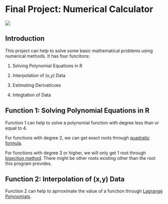 # Final Project: Numerical Calculator 

![](https://github.com/luwenkai1997/pic-10c-final-project/blob/master/title_picture.jpg)

## Introduction

This project can help to solve some basic mathematical problems using numerical methods. It has four funcitons: 

1. Solving Polynomial Equations in R

2. Interpolation of (x,y) Data

3. Estimating Derivaticves

4. Integtation of Data

## Function 1: Solving Polynomial Equations in R

Function 1 can help to solve a polynomial function with degree less than or equal to 4.

For functions with degree 2, we can get exact roots through [quadratic formula](https://en.wikipedia.org/wiki/Quadratic_formula).

For functions with degree 3 or higher, we will only get 1 root through [bisection method](https://en.wikipedia.org/wiki/Bisection_method). There might be other roots existing other than the root this program provides. 

## Function 2: Interpolation of (x,y) Data

Function 2 can help to aprroximate the value of a function through [Lagrange Polynomials](https://en.wikipedia.org/wiki/Lagrange_polynomial). 

